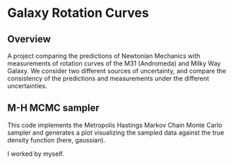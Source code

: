 # Galaxy Rotation Curves

## Overview
A project comparing the predictions of Newtonian Mechanics with measurements of rotation curves of the M31 (Andromeda) and Milky Way Galaxy. We consider two different sources of uncertainty, and compare the consistency of the predictions and measurements under the different uncertainties.

## M-H MCMC sampler 
This code implements the Metropolis Hastings Markov Chain Monte Carlo sampler and generates a plot visualizing the sampled data against the true density function (here, gaussian).

I worked by myself.
